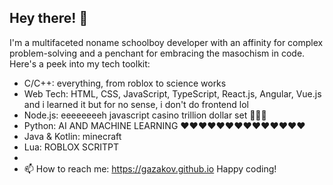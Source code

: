 ## Hey there! 👋

I'm a multifaceted noname schoolboy developer with an affinity for complex problem-solving and a penchant for embracing the masochism in code. Here's a peek into my tech toolkit:

- C/C++: everything, from roblox to science works
- Web Tech: HTML, CSS, JavaScript, TypeScript, React.js, Angular, Vue.js and i learned it but for no sense, i don't do frontend lol
- Node.js: eeeeeeeeh javascript casino trillion dollar set 🤑🤑🤑
- Python: AI AND MACHINE LEARNING ❤️❤️❤️❤️❤️❤️❤️❤️❤️❤️❤️❤️❤️❤️
- Java & Kotlin: minecraft
- Lua: ROBLOX SCRITPT
- 
- 📫 How to reach me: https://gazakov.github.io
Happy coding!
